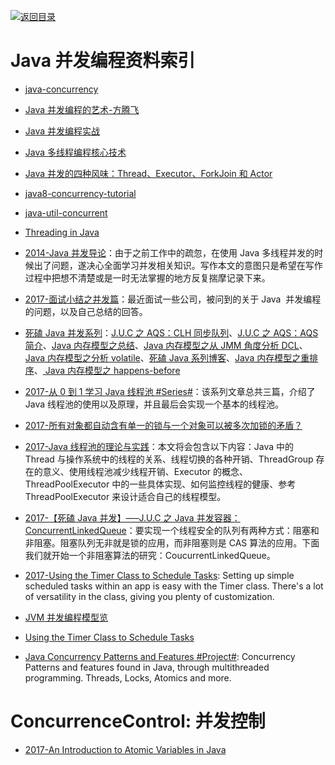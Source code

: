 [![返回目录](https://parg.co/UGo)](https://parg.co/b4z)

# Java 并发编程资料索引

* [java-concurrency](http://tutorials.jenkov.com/java-concurrency/index.html)

* [Java 并发编程的艺术-方腾飞]()

* [Java 并发编程实战](http://book.51cto.com/art/201203/323171.htm)

* [Java 多线程编程核心技术]()

* [Java 并发的四种风味：Thread、Executor、ForkJoin 和 Actor](http://www.open-open.com/lib/view/open1421202894171.html)

* [java8-concurrency-tutorial](http://winterbe.com/posts/2015/04/07/java8-concurrency-tutorial-thread-executor-examples/)

* [java-util-concurrent](http://tutorials.jenkov.com/java-util-concurrent/index.html)

* [Threading in Java](https://medium.com/@behzodbekqodirov/threading-java-541bd986647d#.lmwvdmeje)

- [2014-Java 并发导论](http://ifeve.com/concurrency-paper/)：由于之前工作中的疏忽，在使用 Java 多线程并发的时候出了问题，遂决心全面学习并发相关知识。写作本文的意图只是希望在写作过程中把想不清楚或是一时无法掌握的地方反复揣摩记录下来。

* [2017-面试小结之并发篇](http://ginobefunny.com/post/java_concurrent_interview_questions/)：最近面试一些公司，被问到的关于 Java  并发编程的问题，以及自己总结的回答。

* [死磕 Java 并发系列](http://cmsblogs.com/?author=1)：[J.U.C 之 AQS：CLH 同步队列](http://cmsblogs.com/?p=2188)、[J.U.C 之 AQS：AQS 简介](http://cmsblogs.com/?p=2174)、[Java 内存模型之总结](http://cmsblogs.com/?p=2167)、[Java 内存模型之从 JMM 角度分析 DCL](http://cmsblogs.com/?p=2161)、[Java 内存模型之分析 volatile](http://cmsblogs.com/?p=2148)、[死磕 Java 系列博客](http://cmsblogs.com/?p=2122)、[Java 内存模型之重排序](http://cmsblogs.com/?p=2116)、[ Java 内存模型之 happens-before](http://cmsblogs.com/?p=2102)

* [2017-从 0 到 1 学习 Java 线程池 #Series#](http://6me.us/TOE3)：该系列文章总共三篇，介绍了 Java 线程池的使用以及原理，并且最后会实现一个基本的线程池。

* [2017-所有对象都自动含有单一的锁与一个对象可以被多次加锁的矛盾？](https://parg.co/bO2)

* [2017-Java 线程池的理论与实践](http://www.jianshu.com/p/0478e283cfef)：本文将会包含以下内容：Java 中的 Thread 与操作系统中的线程的关系、线程切换的各种开销、ThreadGroup 存在的意义、使用线程池减少线程开销、Executor 的概念、ThreadPoolExecutor 中的一些具体实现、如何监控线程的健康、参考 ThreadPoolExecutor 来设计适合自己的线程模型。

* [2017-【死磕 Java 并发】—–J.U.C 之 Java 并发容器：ConcurrentLinkedQueue](http://cmsblogs.com/?p=2353)：要实现一个线程安全的队列有两种方式：阻塞和非阻塞。阻塞队列无非就是锁的应用，而非阻塞则是 CAS 算法的应用。下面我们就开始一个非阻塞算法的研究：CoucurrentLinkedQueue。

* [2017-Using the Timer Class to Schedule Tasks](https://dzone.com/articles/using-timer-class-to-schedule-tasks): Setting up simple scheduled tasks within an app is easy with the Timer class. There's a lot of versatility in the class, giving you plenty of customization.

* [JVM 并发编程模型览](http://www.qingjingjie.com/blogs/23)

* [Using the Timer Class to Schedule Tasks](https://dzone.com/articles/using-timer-class-to-schedule-tasks)

- [Java Concurrency Patterns and Features #Project#](https://parg.co/UVC): Concurrency Patterns and features found in Java, through multithreaded programming. Threads, Locks, Atomics and more.

# ConcurrenceControl: 并发控制

* [2017-An Introduction to Atomic Variables in Java](http://www.baeldung.com/java-atomic-variables)
